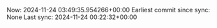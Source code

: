 Now: 2024-11-24 03:49:35.954266+00:00 Earliest commit since sync: None Last sync: 2024-11-24 00:22:32+00:00
